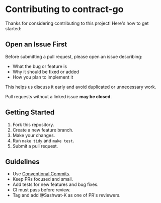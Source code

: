 # Contributing to contract-go

Thanks for considering contributing to this project! Here's how to get started:

## Open an Issue First

Before submitting a pull request, please open an issue describing:

- What the bug or feature is
- Why it should be fixed or added
- How you plan to implement it

This helps us discuss it early and avoid duplicated or unnecessary work.

Pull requests without a linked issue **may be closed**.

## Getting Started

1. Fork this repository.
2. Create a new feature branch.
3. Make your changes.
4. Run `make tidy` and `make test`.
5. Submit a pull request.

## Guidelines

- Use [Conventional Commits](https://www.conventionalcommits.org/).
- Keep PRs focused and small.
- Add tests for new features and bug fixes.
- CI must pass before review.
- Tag and add @Sashwat-K as one of PR's reviewers.
